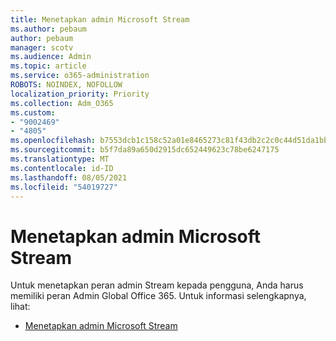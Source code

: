 ```yaml
---
title: Menetapkan admin Microsoft Stream
ms.author: pebaum
author: pebaum
manager: scotv
ms.audience: Admin
ms.topic: article
ms.service: o365-administration
ROBOTS: NOINDEX, NOFOLLOW
localization_priority: Priority
ms.collection: Adm_O365
ms.custom:
- "9002469"
- "4805"
ms.openlocfilehash: b7553dcb1c158c52a01e8465273c81f43db2c2c0c44d51da1bb3e39d698d18c3
ms.sourcegitcommit: b5f7da89a650d2915dc652449623c78be6247175
ms.translationtype: MT
ms.contentlocale: id-ID
ms.lasthandoff: 08/05/2021
ms.locfileid: "54019727"
---
```

# <a name="assign-microsoft-stream-admins"></a>Menetapkan admin Microsoft Stream

Untuk menetapkan peran admin Stream kepada pengguna, Anda harus memiliki peran Admin Global Office 365. Untuk informasi selengkapnya, lihat:

- [Menetapkan admin Microsoft Stream](https://docs.microsoft.com/stream/assign-administrator-user-role)
